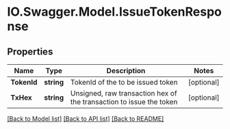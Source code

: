# IO.Swagger.Model.IssueTokenResponse
## Properties

Name | Type | Description | Notes
------------ | ------------- | ------------- | -------------
**TokenId** | **string** | TokenId of the to be issued token | [optional] 
**TxHex** | **string** | Unsigned, raw transaction hex of the transaction to issue the token | [optional] 

[[Back to Model list]](../README.md#documentation-for-models) [[Back to API list]](../README.md#documentation-for-api-endpoints) [[Back to README]](../README.md)

